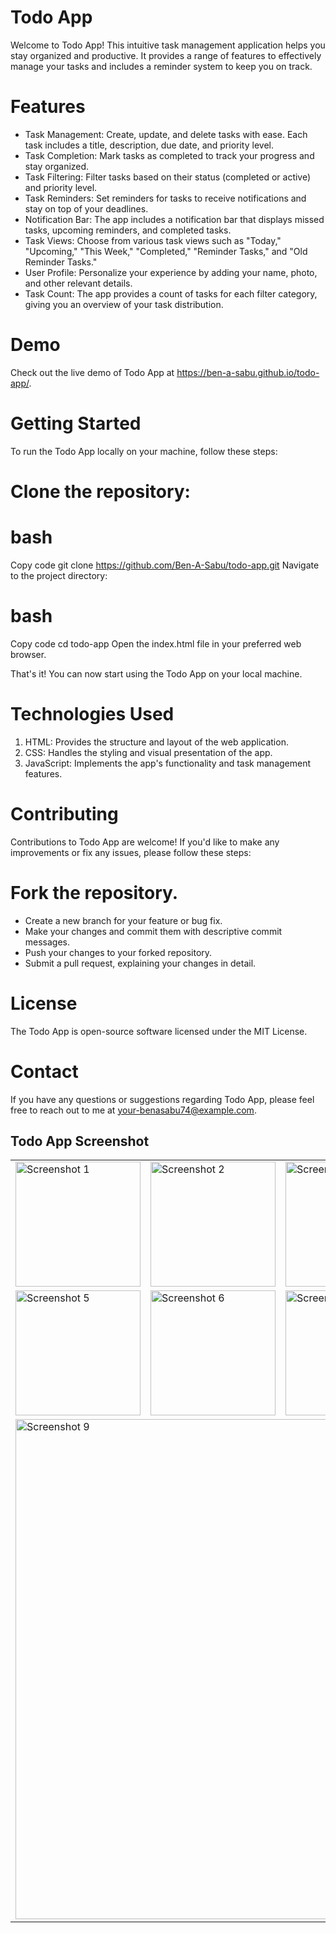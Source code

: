 # Todo App

Welcome to Todo App! This intuitive task management application helps you stay organized and productive. It provides a range of features to effectively manage your tasks and includes a reminder system to keep you on track.

# Features

- Task Management: Create, update, and delete tasks with ease. Each task includes a title, description, due date, and priority level.
- Task Completion: Mark tasks as completed to track your progress and stay organized.
- Task Filtering: Filter tasks based on their status (completed or active) and priority level.
- Task Reminders: Set reminders for tasks to receive notifications and stay on top of your deadlines.
- Notification Bar: The app includes a notification bar that displays missed tasks, upcoming reminders, and completed tasks.
- Task Views: Choose from various task views such as "Today," "Upcoming," "This Week," "Completed," "Reminder Tasks," and "Old Reminder Tasks."
- User Profile: Personalize your experience by adding your name, photo, and other relevant details.
- Task Count: The app provides a count of tasks for each filter category, giving you an overview of your task distribution.

# Demo

Check out the live demo of Todo App at https://ben-a-sabu.github.io/todo-app/.

# Getting Started

To run the Todo App locally on your machine, follow these steps:

# Clone the repository:

# bash

Copy code
git clone https://github.com/Ben-A-Sabu/todo-app.git
Navigate to the project directory:

# bash

Copy code
cd todo-app
Open the index.html file in your preferred web browser.

That's it! You can now start using the Todo App on your local machine.

# Technologies Used

1.  HTML: Provides the structure and layout of the web application.
2.  CSS: Handles the styling and visual presentation of the app.
3.  JavaScript: Implements the app's functionality and task management features.

# Contributing

Contributions to Todo App are welcome! If you'd like to make any improvements or fix any issues, please follow these steps:

# Fork the repository.

- Create a new branch for your feature or bug fix.
- Make your changes and commit them with descriptive commit messages.
- Push your changes to your forked repository.
- Submit a pull request, explaining your changes in detail.

# License

The Todo App is open-source software licensed under the MIT License.

# Contact

If you have any questions or suggestions regarding Todo App, please feel free to reach out to me at your-benasabu74@example.com.

## Todo App Screenshot
<table>
  <tr>
    <td>
      <img src="https://github.com/Ben-A-Sabu/todo-app/assets/88230486/49407698-b772-469b-8496-49dbab25d149" alt="Screenshot 1" width="200"/>
    </td>
    <td>
      <img src="https://github.com/Ben-A-Sabu/todo-app/assets/88230486/3f7a978a-e564-4c44-89cf-33c47984c113" alt="Screenshot 2" width="200"/>
    </td>
    <td>
      <img src="https://github.com/Ben-A-Sabu/todo-app/assets/88230486/f6c33f28-0279-4dee-b8ca-28786052d92e" alt="Screenshot 3" width="200"/>
    </td>
    <td>
      <img src="https://github.com/Ben-A-Sabu/todo-app/assets/88230486/a0543733-3048-4b08-84f4-f691b91794cc" alt="Screenshot 4" width="200"/>
    </td>
  </tr>
  <tr>
    <td>
      <img src="https://github.com/Ben-A-Sabu/todo-app/assets/88230486/f39935f7-db43-49d0-946d-08cdb8f5a286" alt="Screenshot 5" width="200"/>
    </td>
    <td>
      <img src="https://github.com/Ben-A-Sabu/todo-app/assets/88230486/61118098-2492-4b35-a8f2-fa6be7a3d4b3" alt="Screenshot 6" width="200"/>
    </td>
    <td>
      <img src="https://github.com/Ben-A-Sabu/todo-app/assets/88230486/ccefe6f1-6bde-418e-87fc-7429b37b6c88" alt="Screenshot 7" width="200"/>
    </td>
    <td>
      <img src="https://github.com/Ben-A-Sabu/todo-app/assets/88230486/f381cdde-7d64-4cc0-b63b-47be0c57cf91" alt="Screenshot 8" width="200"/>
    </td>
  </tr>
  <tr>
    <td colspan="4">
      <img src="https://github.com/Ben-A-Sabu/todo-app/assets/88230486/71e00f44-67da-40db-ba8f-974987f9ae3f" alt="Screenshot 9" width="800"/>
    </td>
  </tr>
</table>
